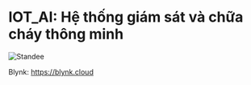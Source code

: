 # IOT_AI: Hệ thống giám sát và chữa cháy thông minh

![Standee](https://github.com/user-attachments/assets/4ac4a791-5fda-4c34-8607-60932f83f02d)

Blynk: https://blynk.cloud

